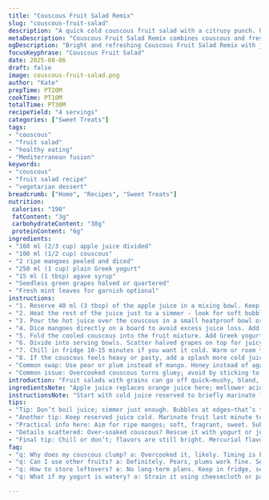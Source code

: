 ```yaml
---
title: "Couscous Fruit Salad Remix"
slug: "couscous-fruit-salad"
description: "A quick cold couscous fruit salad with a citrusy punch. Uses apple juice instead of orange for brightness; swaps peaches for mango and grapes for cherries. Yogurt adds creaminess, maple syrup sweetens naturally. Notes on grain fluffing and chill time. Fresh fruit topping for texture and color. Timing based on grain plumpness and aroma. A fresh dessert or snack that's versatile, easy to adapt. Good for last-minute prep and forgiving if you overload with syrup or swap fruit varieties. No eggs, no nuts, vegetarian."
metaDescription: "Couscous Fruit Salad Remix combines couscous and fresh fruit in a quick, flavorful dish. Bright apple juice and yogurt add a twist."
ogDescription: "Bright and refreshing Couscous Fruit Salad Remix with juicy mango, grapes, and a creamy yogurt blend. Perfect for a quick, healthy snack."
focusKeyphrase: "Couscous Fruit Salad"
date: 2025-08-06
draft: false
image: couscous-fruit-salad.png
author: "Kate"
prepTime: PT20M
cookTime: PT10M
totalTime: PT30M
recipeYield: "4 servings"
categories: ["Sweet Treats"]
tags:
- "couscous"
- "fruit salad"
- "healthy eating"
- "Mediterranean fusion"
keywords:
- "couscous"
- "fruit salad recipe"
- "vegetarian dessert"
breadcrumb: ["Home", "Recipes", "Sweet Treats"]
nutrition: 
 calories: "190"
 fatContent: "3g"
 carbohydrateContent: "38g"
 proteinContent: "6g"
ingredients:
- "160 ml (2/3 cup) apple juice divided"
- "100 ml (1/2 cup) couscous"
- "2 ripe mangoes peeled and diced"
- "250 ml (1 cup) plain Greek yogurt"
- "15 ml (1 tbsp) agave syrup"
- "Seedless green grapes halved or quartered"
- "Fresh mint leaves for garnish optional"
instructions:
- "1. Reserve 40 ml (3 tbsp) of the apple juice in a mixing bowl. Keep it cold or at room temp."
- "2. Heat the rest of the juice just to a simmer - look for soft bubbles forming around edges but not full boil. Pull from heat immediately."
- "3. Pour the hot juice over the couscous in a small heatproof bowl or saucepan. Cover tightly with a lid or plate to trap steam. Let it sit for 6-7 minutes. The grains should swell from absorbing juice. If grains clump, gently fluff with a fork until separate but don’t mash."
- "4. Dice mangoes directly on a board to avoid excess juice loss. Add them to the bowl with reserved juice. Stir to lightly coat fruit, infusing a hint of acidity."
- "5. Fold the cooled couscous into the fruit mixture. Add Greek yogurt and agave syrup. Stir gently so the yogurt doesn’t break down too much. You want clumps, not milkiness."
- "6. Divide into serving bowls. Scatter halved grapes on top for juicy bursts. Optional mint leaves add freshness and color contrast."
- "7. Chill in fridge 10-15 minutes if you want it cold. Warm or room temp works fine. The fruit aroma and juicy pops of mango should be front and center."
- "8. If the couscous feels heavy or pasty, add a splash more cold juice or yogurt to loosen before serving."
- "Common swap: Use pear or plum instead of mango. Honey instead of agave. Use water and lemon instead of juice if sweeter fruity notes aren’t available."
- "Common issue: Overcooked couscous turns gluey; avoid by sticking to timing and fluffing carefully."
introduction: "Fruit salads with grains can go off quick—mushy, bland, or just wet junk. Getting couscous right takes finesse; not just splash hot water, dump fruit, and call it done. You want grains separate, each swollen with liquid but not puffed to slime. Picking juice over water adds flavor and sweetness. Apple juice works here better for its balance vs orange juice’s acid—allergy substitute or just a twist. This mix thrives on fresh mango—soft, sweet, juicy, unlike peaches that break down faster. Throw grapes in for textural contrast. Yogurt binds without heaviness; swapping Greek for plain or coconut-based yogurts works—watch for water-separating. Agave is a gentler sweetener than syrup or honey; still easily swapped. Timing tweaks essential—too long in hot liquid, couscous clumps into paste. Fluffing is key, aerates grains, keeps texture light. Fruit diced last ensures it stays firm, no pink mush. Chill or no chill, either way works but cold sharpens flavors. Mint’s optional but brightens. A practical recipe for when fresh fruit rules the day but you want substance beyond just sweet chunks."
ingredientsNote: "Apple juice replaces orange juice here; mellower acidity and less sharp citrus flavor. Any cloudy juice without pulp works. Couscous quantity bumped slight up for more body; less risk of watery paste. Mango swapped for peach due to texture stability—less prone to brown spots or over-ripening mush. Green grapes instead of cherries; grapes pop differently—little bursts, less fibrous skin to chew through. Yogurt Greek-style ups protein and creaminess. Agave syrup is typical sweetener here; lighter than honey and better dissolved in cool mixes. Optional mint inclusion adds complexity. If fruit is out of season, frozen berries chopped fine can work but note more liquid thrown off. Alternative to couscous: quinoa or bulgur for nuttier flavor but different texture and longer prep. Couscous should be fine and quick-cooking type. Store-bought or homemade yogurt should be unsweetened to avoid overpowering sweetness. If syrup or honey used, add slowly, then taste. Bright fruits key; avoid underripe or mealy varieties."
instructionsNote: "Start with cold juice reserved to briefly marinate fruit—this step infuses flavor without cooking fruit. Warm juice just below boil before pouring over couscous; bubbles at edges signal right temp for quick hydration without scorching. Cover same-size pot or bowl tightly to trap steam; steam, not boiling water, does the swelling—it prevents grain sogginess. Wait 6-7 minutes, not exact, but when volume doubles and you see plump grains slightly translucent. Fluff gently with fork—avoid stirring too hard or stirring with spoon that can mash grains into paste. Dice fruit on dry board right before adding to maintain texture and juices. Combine couscous cooled completely so yogurt does not break down or curdle. Gentle folding keeps creaminess intact. For serving: fresh grapes layered on top for textural pop. Chilling tightens flavors; if in urgent need, room temp still tasty with fruity aroma hitting first. Watch out for over-steeping couscous—if grains stick, loosen with a splash cold juice or yogurt. Mint is last-minute for freshness; bruised leaves turn bitter, so just tear gently or chiffonade. Any swap in ingredients demands extra tasting and adjusting sweetness and acidity. Timing is flexible but rely on sensory cues—soft, plump couscous, firm but juicy fruit, fresh aroma, creamy but airy yogurt mix."
tips:
- "Tip: Don’t boil juice; simmer just enough. Bubbles at edges—that’s the sweet spot for couscous. Overcooked couscous? Sticky clumps. Always fluff after soaking."
- "Another tip: Keep reserved juice cold. Marinate fruit last minute to keep fresh. Juiciness matters. Dicing mango on dry surface saves juice. No mush."
- "Practical info here: Aim for ripe mangos; soft, fragrant, sweet. Sub pears or plums if mango isn’t right. Same for grapes over cherries—texture can differ."
- "Details scattered: Over-soaked couscous? Rescue it with yogurt or juice splash. Adjust sweetness with agave, honey, or not. All about balance. Experiment."
- "Final tip: Chill or don’t; flavors are still bright. Mercurial flavor profile, depending on ingredients. Dunking in fresh mint? Yes, but only add when serving."
faq:
- "q: Why does my couscous clump? a: Overcooked it, likely. Timing is key. If it sticks, fluff gently. Adding cold juice helps loosen."
- "q: Can I use other fruits? a: Definitely. Pears, plums work fine. Seasonal fruits might taste better. Adjust sweetness if swapping fruits."
- "q: How to store leftovers? a: No long-term plans. Keep in fridge, sealed tight. Use within 2-3 days. Fresh is best. Taste will fade."
- "q: What if my yogurt is watery? a: Strain it using cheesecloth or paper towel. Thick is preferred. Watery yogurt means dish lacks creaminess."

---
```

